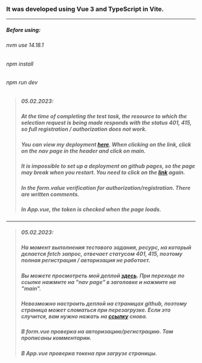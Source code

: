 ### It was developed using Vue 3 and TypeScript in Vite.

------

##### Before using:
###### nvm use 14.18.1
###### npm install
###### npm run dev



> ##### 05.02.2023:
> ##### At the time of completing the test task, the resource to which the selection request is being made responds with the status 401, 415, so full registration / authorization does not work.
> ##### You can view my deployment [here](https://daniilvilnyanskiy.github.io/ux-5285/). When clicking on the link, click on the nav page in the header and click on main.
> ##### It is impossible to set up a deployment on github pages, so the page may break when you restart. You need to click on the [link](https://daniilvilnyanskiy.github.io/ux-5285/) again.
> ##### In the form.value verification for authorization/registration. There are written comments.
> ##### In App.vue, the token is checked when the page loads.
----------
> ##### 05.02.2023: 
> ##### На момент выполнения тестового задания, ресурс, на который делается fetch запрос, отвечает статусом 401, 415, поэтому полная регистрация / авторизация не работает.
> ##### Вы можете просмотреть мой деплой [здесь](https://daniilvilnyanskiy.github.io/ux-5285/). При переходе по ссылке нажмите на "nav page" в заголовке и нажмите на "main".
> ##### Невозможно настроить деплой на страницах github, поэтому страница может сломаться при перезагрузке. Если это случится, вам нужно нажать на [ссылку](https://daniilvilnyanskiy.github.io/ux-5285/) снова.
> ##### В form.vue проверка на авторизацию/регистрацию. Там прописаны комментарии.
> ##### В App.vue проверка токена при загрузе страницы.


